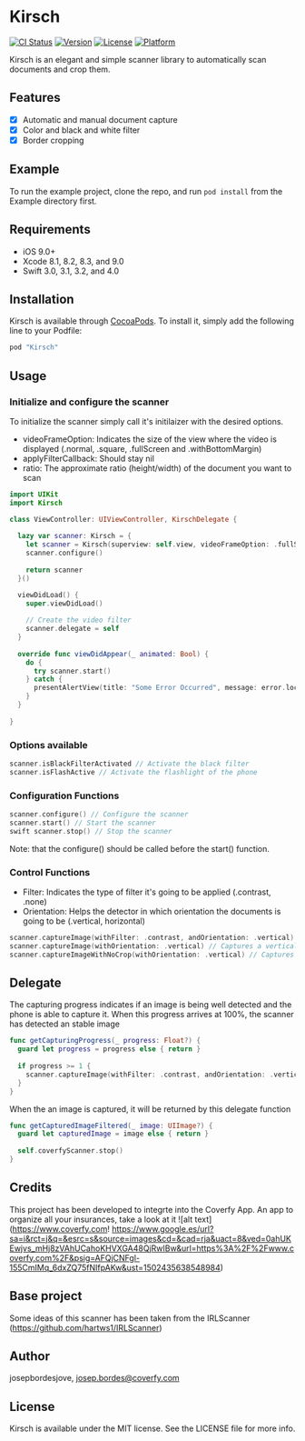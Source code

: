 # Kirsch

[![CI Status](http://img.shields.io/travis/josepbordesjove/Kirsch.svg?style=flat)](https://travis-ci.org/josepbordesjove/Kirsch)
[![Version](https://img.shields.io/cocoapods/v/Kirsch.svg?style=flat)](http://cocoapods.org/pods/Kirsch)
[![License](https://img.shields.io/cocoapods/l/Kirsch.svg?style=flat)](http://cocoapods.org/pods/Kirsch)
[![Platform](https://img.shields.io/cocoapods/p/Kirsch.svg?style=flat)](http://cocoapods.org/pods/Kirsch)

Kirsch is an elegant and simple scanner library to automatically scan documents and crop them.

## Features
- [x] Automatic and manual document capture
- [x] Color and black and white filter
- [x] Border cropping

## Example

To run the example project, clone the repo, and run `pod install` from the Example directory first.

## Requirements
- iOS 9.0+ 
- Xcode 8.1, 8.2, 8.3, and 9.0
- Swift 3.0, 3.1, 3.2, and 4.0

## Installation

Kirsch is available through [CocoaPods](http://cocoapods.org). To install
it, simply add the following line to your Podfile:

```ruby
pod "Kirsch"
```

## Usage
### Initialize and configure the scanner
To initialize the scanner simply call it's initilaizer with the desired options. 
* videoFrameOption: Indicates the size of the view where the video is displayed (.normal, .square, .fullScreen and .withBottomMargin)
* applyFilterCallback: Should stay nil
* ratio: The approximate ratio (height/width) of the document you want to scan

```swift
import UIKit
import Kirsch

class ViewController: UIViewController, KirschDelegate {
  
  lazy var scanner: Kirsch = {
    let scanner = Kirsch(superview: self.view, videoFrameOption: .fullScreen, applyFilterCallback: nil, ratio: 1.5)
    scanner.configure()
    
    return scanner
  }()

  viewDidLoad() {
    super.viewDidLoad()
    
    // Create the video filter
    scanner.delegate = self
  }
  
  override func viewDidAppear(_ animated: Bool) {
    do {
      try scanner.start()
    } catch {
      presentAlertView(title: "Some Error Occurred", message: error.localizedDescription)
    }
  }
  
}
```

### Options available
```swift 
scanner.isBlackFilterActivated // Activate the black filter 
scanner.isFlashActive // Activate the flashlight of the phone 
```

### Configuration Functions
```swift 
scanner.configure() // Configure the scanner
scanner.start() // Start the scanner
swift scanner.stop() // Stop the scanner
```

Note: that the configure() should be called before the start() function.

### Control  Functions
* Filter: Indicates the type of filter it's going to be applied (.contrast, .none)
* Orientation: Helps the detector in which orientation the documents is going to be (.vertical, horizontal)

```swift 
scanner.captureImage(withFilter: .contrast, andOrientation: .vertical) // Captures vertical image and applying a high contrast filter
scanner.captureImage(withOrientation: .vertical) // Captures a vertical image without applying any filters
scanner.captureImageWithNoCrop(withOrientation: .vertical) // Captures a vertical image without cropping any borders
```

## Delegate

The capturing progress indicates if an image is being well detected and the phone is able to capture it. When this progress arrives at 100%, the scanner has detected an stable image

```swift
func getCapturingProgress(_ progress: Float?) {
  guard let progress = progress else { return }
        
  if progress >= 1 {
    scanner.captureImage(withFilter: .contrast, andOrientation: .vertical)
  }
}
```

When the an image is captured, it will be returned by this delegate function 
```swift
func getCapturedImageFiltered(_ image: UIImage?) {
  guard let capturedImage = image else { return }
   
  self.coverfyScanner.stop()
}
```
## Credits
This project has been developed to integrte into the Coverfy App. An app to organize all your insurances, take a look at it ![alt text](https://www.coverfy.com!
https://www.google.es/url?sa=i&rct=j&q=&esrc=s&source=images&cd=&cad=rja&uact=8&ved=0ahUKEwjvs_mHj8zVAhUCahoKHVXGA48QjRwIBw&url=https%3A%2F%2Fwww.coverfy.com%2F&psig=AFQjCNFgl-155CmIMq_6dxZQ75fNIfpAKw&ust=1502435638548984)

## Base project
Some ideas of this scanner has been taken from the IRLScanner (https://github.com/hartws1/IRLScanner)

## Author

josepbordesjove, josep.bordes@coverfy.com

## License

Kirsch is available under the MIT license. See the LICENSE file for more info.
